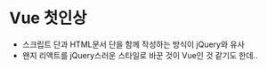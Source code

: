 # Vue 첫인상

- 스크립트 단과 HTML문서 단을 함께 작성하는 방식이 jQuery와 유사
- 왠지 리액트를 jQuery스러운 스타일로 바꾼 것이 Vue인 것 같기도 한데..
